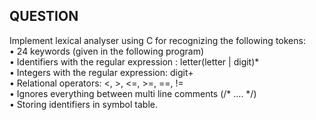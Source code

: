 <h2>QUESTION</h2>
Implement lexical analyser using C for recognizing the following tokens:<br>
• 24 keywords (given in the following program)<br>
• Identifiers with the regular expression : letter(letter | digit)*<br>
• Integers with the regular expression: digit+<br>
• Relational operators: <, >, <=, >=, ==, !=<br>
• Ignores everything between multi line comments (/* .... */)<br>
• Storing identifiers in symbol table.<br>
